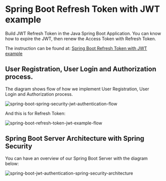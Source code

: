 # Spring Boot Refresh Token with JWT example

Build JWT Refresh Token in the Java Spring Boot Application. You can know how to expire the JWT, then renew the Access Token with Refresh Token.

The instruction can be found at:
[Spring Boot Refresh Token with JWT example](https://bezkoder.com/spring-boot-refresh-token-jwt/)

## User Registration, User Login and Authorization process.
The diagram shows flow of how we implement User Registration, User Login and Authorization process.

![spring-boot-spring-security-jwt-authentication-flow](spring-boot-spring-security-jwt-authentication-flow.png)

And this is for Refresh Token:

![spring-boot-refresh-token-jwt-example-flow](spring-boot-refresh-token-jwt-example-flow.png)

## Spring Boot Server Architecture with Spring Security
You can have an overview of our Spring Boot Server with the diagram below:

![spring-boot-jwt-authentication-spring-security-architecture](spring-boot-jwt-authentication-spring-security-architecture.png)
